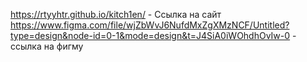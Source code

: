 https://rtyyhtr.github.io/kitch1en/  - Ссылка на сайт
https://www.figma.com/file/wjZbWvJ6NufdMxZgXMzNCF/Untitled?type=design&node-id=0-1&mode=design&t=J4SiA0iWOhdhOvIw-0  - ссылка на фигму
